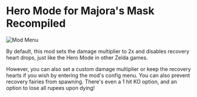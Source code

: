 # Hero Mode for Majora's Mask Recompiled
![Mod Menu](https://github.com/user-attachments/assets/d3fca95f-791f-4f14-9624-fb933aff60de)

By default, this mod sets the damage multiplier to 2x and disables recovery heart drops, just like the Hero Mode in other Zelda games.

However, you can also set a custom damage multiplier or keep the recovery hearts if you wish by entering the mod's config menu. You can also prevent recovery fairies from spawning. There's even a 1 hit KO option, and an option to lose all rupees upon dying!